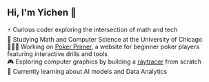 ## Hi, I'm Yichen 👋

⚡ Curious coder exploring the intersection of math and tech \
🏫 Studying Math and Computer Science at the University of Chicago \
👩🏻‍💻 Working on [Poker Primer](https://www.pokerprimer.net/), a website for beginner poker players featuring interactive drills and tools \
🎮 Exploring computer graphics by building a [raytracer](https://github.com/yichending01/raytracer) from scratch \
🌱 Currently learning about AI models and Data Analytics

<!--
**yichending01/yichending01** is a ✨ _special_ ✨ repository because its `README.md` (this file) appears on your GitHub profile.

Here are some ideas to get you started:

- 🔭 I’m currently working on ...
- 🌱 I’m currently learning ...
- 👯 I’m looking to collaborate on ...
- 🤔 I’m looking for help with ...
- 💬 Ask me about ...
- 📫 How to reach me: ...
- 😄 Pronouns: ...
- ⚡ Fun fact: ...
-->
